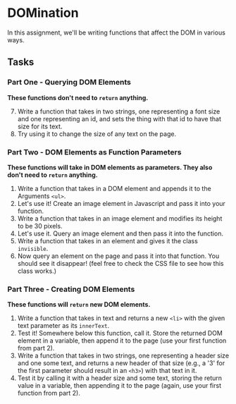 # DOMination

In this assignment, we'll be writing functions that affect the DOM in various ways.

## Tasks

### Part One - Querying DOM Elements

**These functions don't need to `return` anything.**

<!-- 1. Write a function that puts a line through the text of the first `<li>` in the unordered "Arguments" list (`<ul`). Since this function always does the same thing, it requires no parameters! -->
<!-- 2. Now call it! The first list item (`<li>`) should get what's known as a "strikethrough" style. -->
<!-- 3. Write a function that takes in a string representing an DOM element's `id` and a string representing a url. The function should set the image with that `id` to have that url as its image source. -->
<!-- 4. Now use that function to set the three images in the Image Area section to show three images of your choice. You'll need three separate calls to your function! -->
<!-- 5. This next function also doesn't require any parameters: write a function that always removes the first `<li>` from the Arguments `<ul>` -->
<!-- 6. Now use it to remove the first two items from that list. You'll need to call it twice! -->
7. Write a function that takes in two strings, one representing a font size and one representing an id, and sets the thing with that id to have that size for its text.
8. Try using it to change the size of any text on the page.

### Part Two - DOM Elements as Function Parameters

**These functions will take in DOM elements as parameters. They also don't need to `return` anything.**

1. Write a function that takes in a DOM element and appends it to the Arguments `<ul>`.
2. Let's use it! Create an image element in Javascript and pass it into your function.
3. Write a function that takes in an image element and modifies its height to be 30 pixels.
4. Let's use it. Query an image element and then pass it into the function.
5. Write a function that takes in an element and gives it the class `invisible`.
6. Now query an element on the page and pass it into that function. You should see it disappear! (feel free to check the CSS file to see how this class works.)

### Part Three - Creating DOM Elements

**These functions will `return` new DOM elements.**

1. Write a function that takes in text and returns a new `<li>` with the given text parameter as its `innerText`.
2. Test it! Somewhere below this function, call it. Store the returned DOM element in a variable, then append it to the page (use your first function from part 2).
3. Write a function that takes in two strings, one representing a header size and one some text, and returns a new header of that size (e.g., a '3' for the first parameter should result in an `<h3>`) with that text in it.
4. Test it by calling it with a header size and some text, storing the return value in a variable, then appending it to the page (again, use your first function from part 2).

